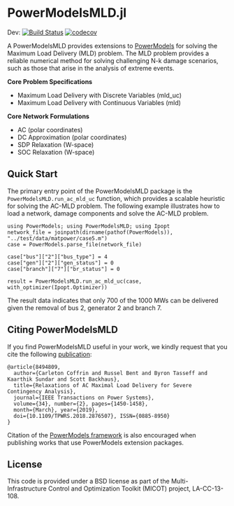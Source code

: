 # PowerModelsMLD.jl

Dev:
[![Build Status](https://travis-ci.org/lanl-ansi/PowerModelsMLD.jl.svg?branch=master)](https://travis-ci.org/lanl-ansi/PowerModelsMLD.jl)
[![codecov](https://codecov.io/gh/lanl-ansi/PowerModelsMLD.jl/branch/master/graph/badge.svg)](https://codecov.io/gh/lanl-ansi/PowerModelsMLD.jl)


A PowerModelsMLD provides extensions to [PowerModels](https://github.com/lanl-ansi/PowerModels.jl) for solving the Maximum Load Delivery (MLD) problem.
The MLD problem provides a reliable numerical method for solving challenging N-k damage scenarios, such as those that arise in the analysis of extreme events.

**Core Problem Specifications**
* Maximum Load Delivery with Discrete Variables (mld_uc)
* Maximum Load Delivery with Continuous Variables (mld)

**Core Network Formulations**
* AC (polar coordinates)
* DC Approximation (polar coordinates)
* SDP Relaxation (W-space)
* SOC Relaxation (W-space)


## Quick Start

The primary entry point of the PowerModelsMLD package is the `PowerModelsMLD.run_ac_mld_uc` function, which provides a scalable heuristic for solving the AC-MLD problem.
The following example illustrates how to load a network, damage components and solve the AC-MLD problem.
```
using PowerModels; using PowerModelsMLD; using Ipopt
network_file = joinpath(dirname(pathof(PowerModels)), "../test/data/matpower/case5.m")
case = PowerModels.parse_file(network_file)

case["bus"]["2"]["bus_type"] = 4
case["gen"]["2"]["gen_status"] = 0
case["branch"]["7"]["br_status"] = 0

result = PowerModelsMLD.run_ac_mld_uc(case, with_optimizer(Ipopt.Optimizer))
```
The result data indicates that only 700 of the 1000 MWs can be delivered given the removal of bus 2, generator 2 and branch 7.


## Citing PowerModelsMLD

If you find PowerModelsMLD useful in your work, we kindly request that you cite the following [publication](https://ieeexplore.ieee.org/document/8494809):
```
@article{8494809, 
  author={Carleton Coffrin and Russel Bent and Byron Tasseff and Kaarthik Sundar and Scott Backhaus}, 
  title={Relaxations of AC Maximal Load Delivery for Severe Contingency Analysis}, 
  journal={IEEE Transactions on Power Systems}, 
  volume={34}, number={2}, pages={1450-1458},
  month={March}, year={2019},
  doi={10.1109/TPWRS.2018.2876507}, ISSN={0885-8950}
}
```
Citation of the [PowerModels framework](https://ieeexplore.ieee.org/document/8442948/) is also encouraged when publishing works that use PowerModels extension packages.


## License

This code is provided under a BSD license as part of the Multi-Infrastructure Control and Optimization Toolkit (MICOT) project, LA-CC-13-108.
